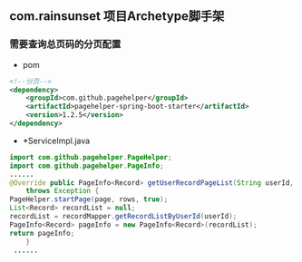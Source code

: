 ## com.rainsunset 项目Archetype脚手架 ##

### 需要查询总页码的分页配置 ###
- pom
``` xml
<!--分页-->
<dependency>
    <groupId>com.github.pagehelper</groupId>
    <artifactId>pagehelper-spring-boot-starter</artifactId>
    <version>1.2.5</version>
</dependency>
```
- *ServiceImpl.java
``` java
import com.github.pagehelper.PageHelper;
import com.github.pagehelper.PageInfo;
......
@Override public PageInfo<Record> getUserRecordPageList(String userId, Integer page, Integer rows)
    throws Exception {
PageHelper.startPage(page, rows, true);
List<Record> recordList = null;
recordList = recordMapper.getRecordListByUserId(userId);
PageInfo<Record> pageInfo = new PageInfo<Record>(recordList);
return pageInfo;
    }
 ......
```